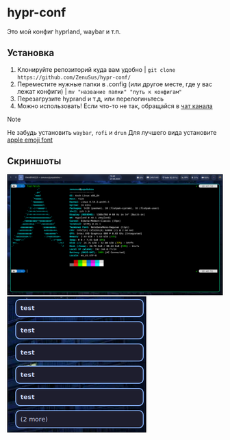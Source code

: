 # hypr-conf
Это мой конфиг hyprland, waybar и т.п.

## Установка
1. Клонируйте репозиторий куда вам удобно | `git clone https://github.com/ZenuSus/hypr-conf/`
2. Переместите нужные папки в .config (или другое месте, где у вас лежат конфиги) | `mv "название папки" "путь к конфигам"`
3. Перезагрузите hyprand и т.д, или перелогиньтесь
4. Можно использовать! Если что-то не так, обращайся в [чат канала](https://t.me/zenusuoff)

> [!NOTE]
> Не забудь установить `waybar`, `rofi` и `drun`
> Для лучшего вида установите [apple emoji font](https://github.com/samuelngs/apple-emoji-linux/releases)

## Скриншоты
![Скриншот 1](/screenshots/1.png)
![Скриншот 2](/screenshots/2.png)
